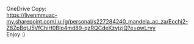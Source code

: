 OneDrive Copy: <br>
https://livenmmuac-my.sharepoint.com/:u:/g/personal/s227284240_mandela_ac_za/Ecchj2-Z8ZpBqtJ5VfChiH0BIo4md89-qzRQCdeKzvjzjQ?e=owLrvy <br>
Enjoy :)
